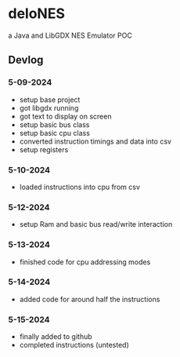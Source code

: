 # deloNES
a Java and LibGDX NES Emulator POC


## Devlog
### 5-09-2024
- setup base project
- got libgdx running
- got text to display on screen
- setup basic bus class
- setup basic cpu class
- converted instruction timings and data into csv
- setup registers
### 5-10-2024
- loaded instructions into cpu from csv
### 5-12-2024
- setup Ram and basic bus read/write interaction
### 5-13-2024
- finished code for cpu addressing modes
### 5-14-2024
- added code for around half the instructions
### 5-15-2024
- finally added to github
- completed instructions (untested)